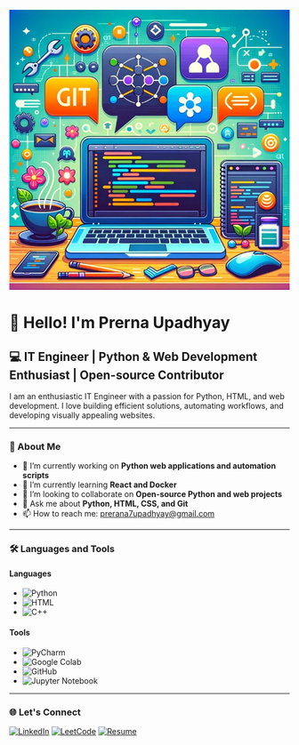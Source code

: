![logo](https://github.com/PrernaUpadhyay/PrernaUpadhyay/blob/main/Version%20Control%20and%20Collaboration%20Platforms.jpeg)

# 👋 Hello! I'm Prerna Upadhyay  
## 💻 IT Engineer | Python & Web Development Enthusiast | Open-source Contributor


I am an enthusiastic IT Engineer with a passion for Python, HTML, and web development. I love building efficient solutions, automating workflows, and developing visually appealing websites.

---

### 🚀 About Me

- 🔭 I’m currently working on **Python web applications and automation scripts**
- 🌱 I’m currently learning **React and Docker**
- 🤝 I’m looking to collaborate on **Open-source Python and web projects**
- 💬 Ask me about **Python, HTML, CSS, and Git**
- 📫 How to reach me: [prerana7upadhyay@gmail.com](mailto:prerana7upadhyay@gmail.com)

---
### 🛠️ Languages and Tools

#### Languages
- ![Python](https://img.shields.io/badge/Python-3776AB?style=for-the-badge&logo=python&logoColor=white) 
- ![HTML](https://img.shields.io/badge/HTML-E34F26?style=for-the-badge&logo=html5&logoColor=white) 
- ![C++](https://img.shields.io/badge/C++-00599C?style=for-the-badge&logo=cplusplus&logoColor=white) 

#### Tools
- ![PyCharm](https://img.shields.io/badge/PyCharm-000000?style=for-the-badge&logo=jetbrains&logoColor=white) 
- ![Google Colab](https://img.shields.io/badge/Google%20Colab-F9AB00?style=for-the-badge&logo=googlecolab&logoColor=black)
- ![GitHub](https://img.shields.io/badge/GitHub-181717?style=for-the-badge&logo=github&logoColor=white) 
- ![Jupyter Notebook](https://img.shields.io/badge/Jupyter-DA5B0C?style=for-the-badge&logo=jupyter&logoColor=white)


---

### 🌐 Let's Connect

[![LinkedIn](https://img.shields.io/badge/LinkedIn-%230077B5.svg?style=for-the-badge&logo=linkedin&logoColor=white)](https://www.linkedin.com/in/prerna-upadhyay-a0634a284?utm_source=share&utm_campaign=share_via&utm_content=profile&utm_medium=android_app)
[![LeetCode](https://img.shields.io/badge/LeetCode-%23FFA116.svg?style=for-the-badge&logo=leetcode&logoColor=black)](https://leetcode.com/u/Prerna_2525/)
[![Resume](https://img.shields.io/badge/Resume-%23000000.svg?style=for-the-badge&logo=firefox&logoColor=white)](https://drive.google.com/file/d/1i4tGROEYCNQiYQv70GlbfrTMnXmkgHG4/view?usp=drivesdk)




